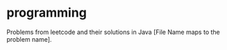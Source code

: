 # programming
Problems from leetcode and their solutions in Java [File Name maps to the problem name].
